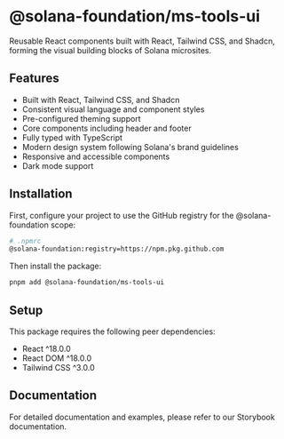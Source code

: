 # @solana-foundation/ms-tools-ui

Reusable React components built with React, Tailwind CSS, and Shadcn, forming the visual building blocks of Solana microsites.

## Features

- Built with React, Tailwind CSS, and Shadcn
- Consistent visual language and component styles
- Pre-configured theming support
- Core components including header and footer
- Fully typed with TypeScript
- Modern design system following Solana's brand guidelines
- Responsive and accessible components
- Dark mode support

## Installation

First, configure your project to use the GitHub registry for the @solana-foundation scope:

```bash
# .npmrc
@solana-foundation:registry=https://npm.pkg.github.com
```

Then install the package:

```bash
pnpm add @solana-foundation/ms-tools-ui
```

## Setup

This package requires the following peer dependencies:

- React ^18.0.0
- React DOM ^18.0.0
- Tailwind CSS ^3.0.0

## Documentation

For detailed documentation and examples, please refer to our Storybook documentation.
